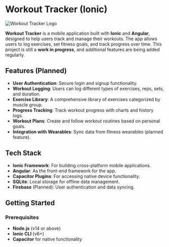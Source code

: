 # Workout Tracker (Ionic)

![Workout Tracker Logo](https://example.com/logo.png) <!-- Replace with actual logo URL if you have one -->

**Workout Tracker** is a mobile application built with **Ionic** and **Angular**, designed to help users track and manage their workouts. The app allows users to log exercises, set fitness goals, and track progress over time. This project is still a **work in progress**, and additional features are being added regularly.

## Features (Planned)
- **User Authentication**: Secure login and signup functionality.
- **Workout Logging**: Users can log different types of exercises, reps, sets, and duration.
- **Exercise Library**: A comprehensive library of exercises categorized by muscle group.
- **Progress Tracking**: Track workout progress with charts and history logs.
- **Workout Plans**: Create and follow workout routines based on personal goals.
- **Integration with Wearables**: Sync data from fitness wearables (planned feature).

## Tech Stack
- **Ionic Framework**: For building cross-platform mobile applications.
- **Angular**: As the front-end framework for the app.
- **Capacitor Plugins**: For accessing native device functionality.
- **SQLite**: Local storage for offline data management.
- **Firebase** (Planned): User authentication and data syncing.

## Getting Started

### Prerequisites
- **Node.js** (v14 or above)
- **Ionic CLI** (v6+)
- **Capacitor** for native functionality


